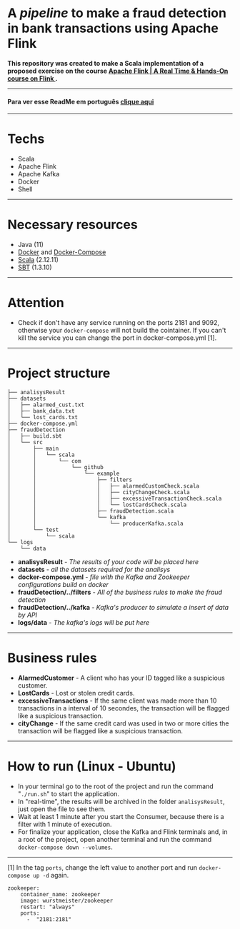 # A *pipeline* to make a fraud detection in bank transactions using Apache Flink
**This repository was created to make a Scala implementation of a proposed exercise on the course [ Apache Flink | A Real Time & Hands-On course on Flink ](https://www.udemy.com/course/apache-flink-a-real-time-hands-on-course-on-flink/).**

---
#### Para ver esse ReadMe em português [clique aqui](https://github.com/thiagobeppe/flinkFraudDetection/blob/master/README.md)
---
# Techs
* Scala
* Apache Flink
* Apache Kafka
* Docker
* Shell

---
# Necessary resources
* Java (11)
* [Docker](https://www.docker.com/) and [Docker-Compose](https://docs.docker.com/compose/install/)
* [Scala](https://www.scala-lang.org/download/) (2.12.11)
* [SBT](https://www.scala-sbt.org/download.html) (1.3.10)

---
# Attention
* Check if don't have any service running on the ports 2181 and 9092, otherwise your ```docker-compose``` will not build the cointainer. If you can't kill the service you can change the port in docker-compose.yml [1].
  
---

# Project structure
```
├── analisysResult
├── datasets
│   ├── alarmed_cust.txt
│   ├── bank_data.txt
│   └── lost_cards.txt
├── docker-compose.yml
├── fraudDetection
│   ├── build.sbt
│   └── src
│       ├── main
│       │   └── scala
│       │       └── com
│       │           └── github
│       │               └── example
│       │                   ├── filters
│       │                   │   ├── alarmedCustomCheck.scala
│       │                   │   ├── cityChangeCheck.scala
│       │                   │   ├── excessiveTransactionCheck.scala
│       │                   │   └── lostCardsCheck.scala
│       │                   ├── fraudDetection.scala
│       │                   └── kafka
│       │                       └── producerKafka.scala
│       └── test
│           └── scala
└── logs
    └── data
```
* **analisysResult**  - *The results of your code will be placed here*
* **datasets**  - *all the datasets required for the analisys*
* **docker-compose.yml**  - *file with the Kafka and Zookeeper configurations build on docker*
* **fraudDetection/../filters**  - *All of the business rules to make the fraud detection*
* **fraudDetection/../kafka**  - *Kafka's producer to simulate a insert of data by API*
* **logs/data**  - *The kafka's logs will be put here*

---
# Business rules

* **AlarmedCustomer** - A client who has your ID tagged like a suspicious customer.
* **LostCards** - Lost or stolen credit cards.
* **excessiveTransactions** - If the same client was made more than 10 transactions in a interval of 10 secondes, the transaction will be flagged like a suspicious transaction.
* **cityChange** - If the same credit card was used in two or more cities the transaction will be flagged like a suspicious transaction.


---
# How to run (Linux - Ubuntu)
* In your terminal go to the root of the project and run the command "```./run.sh```" to start the application.
* In "real-time", the results will be archived in the folder ```analisysResult```, just open the file to see them.
* Wait at least 1 minute after you start the Consumer, because there is a filter with 1 minute of execution.
* For finalize your application, close the Kafka and Flink terminals and, in a root of the project, open another terminal and run the command ```docker-compose down --volumes```.


---
[1]  In the tag ```ports```, change the left value to another port and run ```docker-compose up -d``` again.
```
zookeeper:
    container_name: zookeeper
    image: wurstmeister/zookeeper
    restart: "always"
    ports:
      -  "2181:2181"
```
